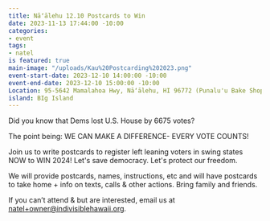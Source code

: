 ```yaml
---
title: Nāʻālehu 12.10 Postcards to Win
date: 2023-11-13 17:44:00 -10:00
categories:
- event
tags:
- natel
is featured: true
main-image: "/uploads/Kau%20Postcarding%202023.png"
event-start-date: 2023-12-10 14:00:00 -10:00
event-end-date: 2023-12-10 15:00:00 -10:00
Location: 95-5642 Mamalahoa Hwy, Nāʻālehu, HI 96772 (Punalu'u Bake Shop, upper pavillion)
island: BIg Island
---
```


Did you know that Dems lost U.S. House by 6675 votes?  

The point being: WE CAN MAKE A DIFFERENCE- EVERY VOTE COUNTS!

Join us to write postcards to register left leaning voters in swing states NOW to WIN 2024!  Let's save democracy.  Let's protect our freedom.

We will provide postcards, names, instructions, etc  and will have postcards to take home + info on texts, calls & other actions. Bring family and friends.

If you can’t attend & but are interested, email us at natel+owner@indivisiblehawaii.org.